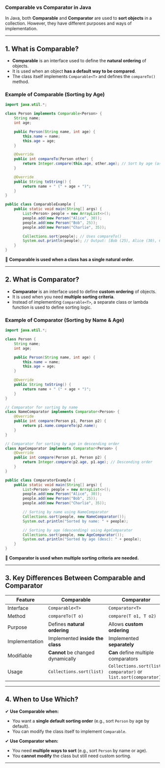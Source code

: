 ### **Comparable vs Comparator in Java**

In Java, both **Comparable** and **Comparator** are used to **sort objects** in a collection. However, they have different purposes and ways of implementation.

---
## **1. What is Comparable?**
- **Comparable** is an interface used to define the **natural ordering** of objects.
- It is used when an object **has a default way to be compared**.
- The class itself implements `Comparable<T>` and defines the `compareTo()` method.

### **Example of Comparable (Sorting by Age)**
```java
import java.util.*;

class Person implements Comparable<Person> {
    String name;
    int age;

    public Person(String name, int age) {
        this.name = name;
        this.age = age;
    }

    @Override
    public int compareTo(Person other) {
        return Integer.compare(this.age, other.age); // Sort by age (ascending)
    }

    @Override
    public String toString() {
        return name + " (" + age + ")";
    }
}

public class ComparableExample {
    public static void main(String[] args) {
        List<Person> people = new ArrayList<>();
        people.add(new Person("Alice", 30));
        people.add(new Person("Bob", 25));
        people.add(new Person("Charlie", 35));

        Collections.sort(people); // Uses compareTo()
        System.out.println(people); // Output: [Bob (25), Alice (30), Charlie (35)]
    }
}
```
📌 **Comparable is used when a class has a single natural order.**

---
## **2. What is Comparator?**
- **Comparator** is an interface used to define **custom ordering** of objects.
- It is used when you need **multiple sorting criteria**.
- Instead of implementing `Comparable<T>`, a separate class or lambda function is used to define sorting logic.

### **Example of Comparator (Sorting by Name & Age)**
```java
import java.util.*;

class Person {
    String name;
    int age;

    public Person(String name, int age) {
        this.name = name;
        this.age = age;
    }

    @Override
    public String toString() {
        return name + " (" + age + ")";
    }
}

// Comparator for sorting by name
class NameComparator implements Comparator<Person> {
    @Override
    public int compare(Person p1, Person p2) {
        return p1.name.compareTo(p2.name);
    }
}

// Comparator for sorting by age in descending order
class AgeComparator implements Comparator<Person> {
    @Override
    public int compare(Person p1, Person p2) {
        return Integer.compare(p2.age, p1.age); // Descending order
    }
}

public class ComparatorExample {
    public static void main(String[] args) {
        List<Person> people = new ArrayList<>();
        people.add(new Person("Alice", 30));
        people.add(new Person("Bob", 25));
        people.add(new Person("Charlie", 35));

        // Sorting by name using NameComparator
        Collections.sort(people, new NameComparator());
        System.out.println("Sorted by name: " + people);

        // Sorting by age (descending) using AgeComparator
        Collections.sort(people, new AgeComparator());
        System.out.println("Sorted by age (desc): " + people);
    }
}
```
📌 **Comparator is used when multiple sorting criteria are needed.**

---
## **3. Key Differences Between Comparable and Comparator**
| Feature | Comparable | Comparator |
|---------|-----------|------------|
| Interface | `Comparable<T>` | `Comparator<T>` |
| Method | `compareTo(T o)` | `compare(T o1, T o2)` |
| Purpose | Defines **natural ordering** | Allows **custom ordering** |
| Implementation | Implemented **inside the class** | Implemented **separately** |
| Modifiable | **Cannot** be changed dynamically | **Can** define multiple comparators |
| Usage | `Collections.sort(list)` | `Collections.sort(list, comparator)` or `list.sort(comparator)` |

---
## **4. When to Use Which?**
✔ **Use Comparable when:**
- You want a **single default sorting order** (e.g., sort `Person` by age by default).
- You can modify the class itself to implement `Comparable`.

✔ **Use Comparator when:**
- You need **multiple ways to sort** (e.g., sort `Person` by name or age).
- You **cannot modify** the class but still need custom sorting.

---
